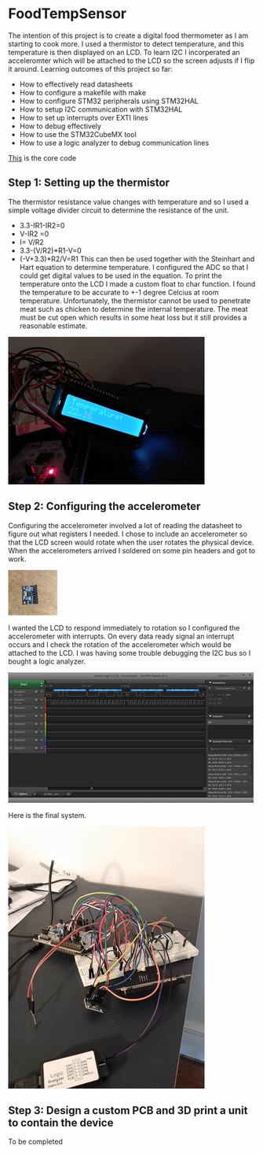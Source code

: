 # FoodTempSensor

The intention of this project is to create a digital food thermometer as I am starting to cook more.
I used a thermistor to detect temperature, and this temperature is then displayed on an LCD. 
To learn I2C I incorperated an acceleromter which will be attached to the LCD so the screen adjusts if I flip it around.
Learning outcomes of this project so far:
- How to effectively read datasheets
- How to configure a makefile with make 
- How to configure STM32 peripherals using STM32HAL
- How to setup I2C communication with STM32HAL
- How to set up interrupts over EXTI lines
- How to debug effectively 
- How to use the STM32CubeMX tool
- How to use a logic analyzer to debug communication lines
  
[This](https://github.com/PierceMckinnon/FoodTempSensor/tree/master/Core) is the core code
## Step 1: Setting up the thermistor
The thermistor resistance value changes with temperature and so I used a simple voltage divider circuit to determine the resistance of the unit.
- 3.3-IR1-IR2=0
- V-IR2 =0
- I= V/R2
- 3.3-(V/R2)*R1-V=0
- (-V+3.3)*R2/V=R1
This can then be used together with the Steinhart and Hart equation to determine temperature. I configured the ADC so that I could get digital values to be used in the equation.
To print the temperature onto the LCD I made a custom float to char function. I found the temperature to be accurate to +-1 degree Celcius at room temperature. Unfortunately, the thermistor cannot be used to penetrate meat such as chicken to determine the internal temperature. The meat must be cut open which results in some heat loss but it still provides a reasonable estimate.

![](https://raw.githubusercontent.com/PierceMckinnon/FoodTempSensor/master/Images/Temperature%20Working.PNG)
## Step 2: Configuring the accelerometer
Configuring the accelerometer involved a lot of reading the datasheet to figure out what registers I needed. I chose to include an accelerometer so that the LCD screen would rotate when the user rotates the physical device. When the accelerometers arrived I soldered on some pin headers and got to work.

![](https://raw.githubusercontent.com/PierceMckinnon/FoodTempSensor/master/Images/Accelerometer.PNG)

I wanted the LCD to respond immediately to rotation so I configured the accelerometer with interrupts. On every data ready signal an interrupt occurs and I check the rotation of the accelerometer which would be attached to the LCD. I was having some trouble debugging the I2C bus so I bought a logic analyzer.

![](https://raw.githubusercontent.com/PierceMckinnon/FoodTempSensor/master/Images/Logicanalyzer.png)

Here is the final system. 

![](https://raw.githubusercontent.com/PierceMckinnon/FoodTempSensor/master/Images/System.PNG)
## Step 3: Design a custom PCB and 3D print a unit to contain the device
To be completed 
  
